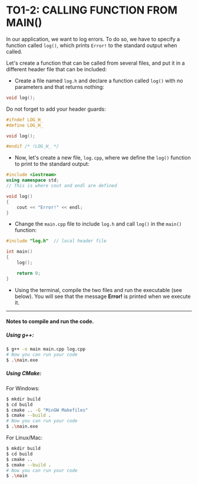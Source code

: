 # TO1-2: CALLING FUNCTION FROM MAIN()
In our application, we want to log errors. To do so, we have to specify a function called `log()`, which prints `Error!` to the standard output when called.

Let's create a function that can be called from several files, and put it in a different header file that can be included:

- Create a file named `log.h` and declare a function called `log()` with no parameters and that returns nothing:

```c++
void log();
```
Do not forget to add your header guards:
```c++
#ifndef LOG_H_
#define LOG_H_

void log();

#endif /* !LOG_H_ */
```

- Now, let's create a new file, `log.cpp`, where we define the `log()` function to print to the standard output:
```c++
#include <iostream>
using namespace std;
// This is where cout and endl are defined

void log() 
{
    cout << "Error!" << endl;
}
```
- Change the `main.cpp` file to include `log.h` and call `log()` in the `main()` function:
```c++
#include "log.h"  // local header file

int main() 
{
    log();

    return 0;
}
```
- Using the terminal, compile the two files and run the executable (see below). You will see that the message **Error!** is printed when we execute it.

---

#### Notes to compile and run the code.

##### Using g++:
```bash
$ g++ -o main main.cpp log.cpp
# Now you can run your code
$ .\main.exe
```

##### Using CMake:

For Windows:
```bash
$ mkdir build
$ cd build
$ cmake .. -G "MinGW Makefiles"
$ cmake --build .
# Now you can run your code
$ .\main.exe
```
For Linux/Mac:
```bash
$ mkdir build
$ cd build
$ cmake ..
$ cmake --build .
# Now you can run your code
$ .\main
```